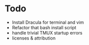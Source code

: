 # Todo

- Install Dracula for terminal and vim
- Refactor that bash install script
- handle trivial TMUX startup errors
- licenses & attribution
